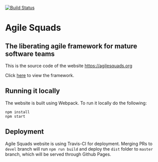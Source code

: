 [![Build Status](https://travis-ci.org/agilesquads/agilesquads.github.io.svg?branch=devel)](https://travis-ci.org/agilesquads/agilesquads.github.io)

# Agile Squads
## The liberating agile framework for mature software teams

This is the source code of the website https://agilesquads.org

Click [here](https://agilesquads.org) to view the framework.

## Running it locally

The website is built using Webpack. To run it locally do the following:

```
npm install
npm start
```

## Deployment

Agile Squads website is using Travis-CI for deployment. Merging PRs to `devel` branch will run `npm run build` and deploy the `dist` folder to `master` branch, which will be served through Github Pages.
